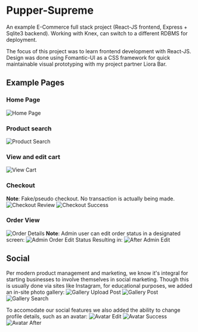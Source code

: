 # Pupper-Supreme
An example E-Commerce full stack project (React-JS frontend, Express + Sqlite3 backend).
Working with Knex, can switch to a different RDBMS for deployment.

The focus of this project was to learn frontend development with React-JS.
Design was done using Fomantic-UI as a CSS framework for quick maintainable visual prototyping with my project partner Liora Bar.

Example Pages
-------------
### Home Page
![Home Page](../master/readme/welcome-screen.png)

### Product search
![Product Search](../master/readme/products-view.png)

### View and edit cart
![View Cart](../master/readme/cart-view.png)

### Checkout
**Note**: Fake/pseudo checkout. No transaction is actually being made.
![Checkout Review](../master/readme/checkout-review.png)
![Checkout Success](../master/readme/checkout-success.png)

### Order View
![Order Details](../master/readme/order-details.png)
**Note**: Admin user can edit order status in a designated screen:
![Admin Order Edit Status](../master/readme/admin-edit-order-status.png)
Resulting in:
![After Admin Edit](../master/readme/admin-edit-result.png)


Social
------
Per modern product management and marketing, we know it's integral for starting businesses to involve themselves in social marketing.
Though this is usually done via sites like Instagram, for educational purposes, we added an in-site photo gallery:
![Gallery Upload Post](../master/readme/gallery-upload-post.png)
![Gallery Post](../master/readme/gallery-view-post.png)
![Gallery Search](../master/readme/gallery-list.png)

To accomodate our social features we also added the ability to change profile details, such as an avatar:
![Avatar Edit](../master/readme/avatar-edit.png)
![Avatar Success](../master/readme/avatar-success.png)
![Avatar After](../master/readme/avatar-after.png)